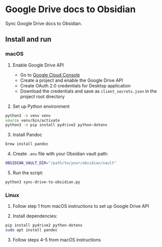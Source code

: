# Google Drive docs to Obsidian

Sync Google Drive docs to Obsidian.

## Install and run

### macOS 

1. Enable Google Drive API
   - Go to [Google Cloud Console](https://console.cloud.google.com)
   - Create a project and enable the Google Drive API
   - Create OAuth 2.0 credentials for Desktop application
   - Download the credentials and save as `client_secrets.json` in the project root directory

2. Set up Python environment
```bash
python3 -m venv venv
source venv/bin/activate
python3 -m pip install pydrive2 python-dotenv
```

3. Install Pandoc
```bash
brew install pandoc
```

4. Create `.env` file with your Obsidian vault path:
```bash
OBSIDIAN_VAULT_DIR="/path/to/your/obsidian/vault"
```

5. Run the script:
```bash
python3 sync-drive-to-obsidian.py
```

### Linux

1. Follow step 1 from macOS instructions to set up Google Drive API

2. Install dependencies:
```bash
pip install pydrive2 python-dotenv
sudo apt install pandoc
```

3. Follow steps 4-5 from macOS instructions
